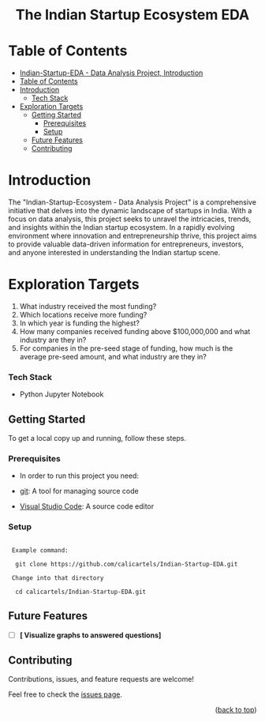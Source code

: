 

<a name="readme-top"></a>


<div align="center">
  <br/>

  <h1><b>The Indian Startup Ecosystem EDA</b></h1>

</div>


#  Table of Contents

- [Indian-Startup-EDA - Data Analysis Project, Introduction](#indian-startup-ecosystem---data-analysis-project)
- [Table of Contents](#-table-of-contents)
- [Introduction](#-Introduction)
    - [Tech Stack ](#tech-stack-)
- [Exploration Targets](#-Questions)
  - [Getting Started ](#-getting-started-)
    - [Prerequisites](#prerequisites)
    - [Setup](#setup)
  - [ Future Features ](#-future-features-)
  - [Contributing ](#-contributing-)

#  Introduction <a name="about-project"></a>
The "Indian-Startup-Ecosystem - Data Analysis Project" is a comprehensive initiative that delves into the dynamic landscape of startups in India. With a focus on data analysis, this project seeks to unravel the intricacies, trends, and insights within the Indian startup ecosystem. In a rapidly evolving environment where innovation and entrepreneurship thrive, this project aims to provide valuable data-driven information for entrepreneurs, investors, and anyone interested in understanding the Indian startup scene.

# Exploration Targets <a name = "questions"></a>


1. What industry received the most funding?
2. Which locations receive more funding?
3. In which year is funding the highest?
4. How many companies received funding above $100,000,000 and what industry are they in?
5. For companies in the pre-seed stage of funding, how much is the average pre-seed amount, and what industry are they in?

### Tech Stack <a name="tech-stack"></a>
 - Python Jupyter Notebook


##  Getting Started <a name="getting-started"></a>

To get a local copy up and running, follow these steps.

### Prerequisites

- In order to run this project you need:

- [git](https://git-scm.com/downloads): A tool for managing source code
- [Visual Studio Code](https://code.visualstudio.com/): A source code editor

### Setup

```Clone this repository to your desired folder:

 Example command:
 
  git clone https://github.com/calicartels/Indian-Startup-EDA.git
 
 Change into that directory

  cd calicartels/Indian-Startup-EDA.git
```


##  Future Features <a name="future-features"></a>

- [ ] **[ Visualize graphs to answered questions]**



##  Contributing <a name="contributing"></a>

Contributions, issues, and feature requests are welcome!

Feel free to check the [issues page](../../issues/).

<p align="right">(<a href="#readme-top">back to top</a>)</p>
